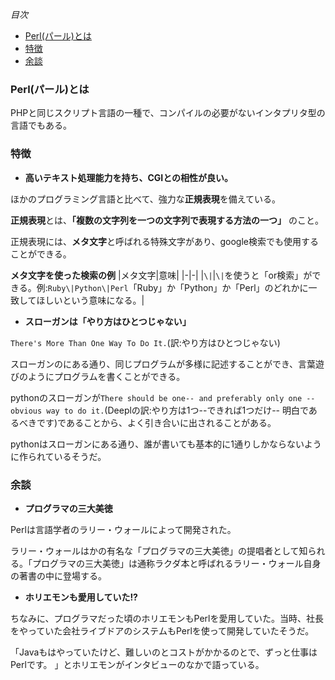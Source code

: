*目次*
* [Perl(パール)とは](#Perl(パール)とは)
* [特徴](#特徴)
* [余談](#余談)

### Perl(パール)とは

PHPと同じスクリプト言語の一種で、コンパイルの必要がないインタプリタ型の言語でもある。

### 特徴

* **高いテキスト処理能力を持ち、CGIとの相性が良い。**

ほかのプログラミング言語と比べて、強力な**正規表現**を備えている。

**正規表現**とは、**「複数の文字列を一つの文字列で表現する方法の一つ」** のこと。

正規表現には、**メタ文字**と呼ばれる特殊文字があり、google検索でも使用することができる。

**メタ文字を使った検索の例**
|メタ文字|意味|
|-|-|
|`\|`|`\|`を使うと「or検索」ができる。例:`Ruby\|Python\|Perl`「Ruby」か「Python」か「Perl」のどれかに一致してほしいという意味になる。|

* **スローガンは「やり方はひとつじゃない」**

`There's More Than One Way To Do It.`(訳:やり方はひとつじゃない)

スローガンのにある通り、同じプログラムが多様に記述することができ、言葉遊びのようにプログラムを書くことができる。

pythonのスローガンが`There should be one-- and preferably only one --obvious way to do it.`(Deeplの訳:やり方は1つ--できれば1つだけ-- 明白であるべきです)であることから、よく引き合いに出されることがある。

pythonはスローガンにある通り、誰が書いても基本的に1通りしかならないように作られているそうだ。

### 余談

* **プログラマの三大美徳**

Perlは言語学者のラリー・ウォールによって開発された。

ラリー・ウォールはかの有名な「プログラマの三大美徳」の提唱者として知られる。「プログラマの三大美徳」は通称ラクダ本と呼ばれるラリー・ウォール自身の著書の中に登場する。

* **ホリエモンも愛用していた!?**

ちなみに、プログラマだった頃のホリエモンもPerlを愛用していた。当時、社長をやっていた会社ライブドアのシステムもPerlを使って開発していたそうだ。

「Javaもはやっていたけど、難しいのとコストがかかるのとで、ずっと仕事はPerlです。 」とホリエモンがインタビューのなかで語っている。
